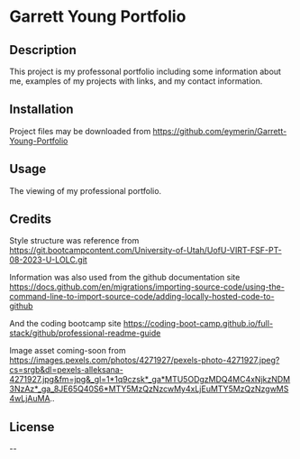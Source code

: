 # Garrett Young Portfolio

## Description

This project is my professonal portfolio including some information about me, examples of my projects with links, and my contact information.

## Installation

Project files may be downloaded from https://github.com/eymerin/Garrett-Young-Portfolio

## Usage

The viewing of my professional portfolio.

## Credits

Style structure was reference from https://git.bootcampcontent.com/University-of-Utah/UofU-VIRT-FSF-PT-08-2023-U-LOLC.git

Information was also used from the github documentation site 
https://docs.github.com/en/migrations/importing-source-code/using-the-command-line-to-import-source-code/adding-locally-hosted-code-to-github

And the coding bootcamp site
https://coding-boot-camp.github.io/full-stack/github/professional-readme-guide

Image asset coming-soon from https://images.pexels.com/photos/4271927/pexels-photo-4271927.jpeg?cs=srgb&dl=pexels-alleksana-4271927.jpg&fm=jpg&_gl=1*1q9czsk*_ga*MTU5ODgzMDQ4MC4xNjkzNDM3NzAz*_ga_8JE65Q40S6*MTY5MzQzNzcwMy4xLjEuMTY5MzQzNzgwMS4wLjAuMA..

## License

--